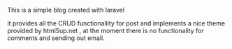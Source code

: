This is a simple blog created with laravel

it provides all the CRUD functionallity for post and implements a nice theme provided by html5up.net , at the moment there is no functionality for comments and sending out email.
